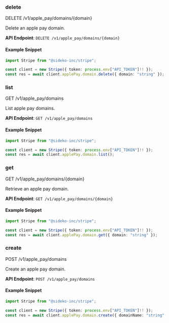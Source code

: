 
### delete <a name="delete"></a>
DELETE /v1/apple_pay/domains/{domain}

<p>Delete an apple pay domain.</p>

**API Endpoint**: `DELETE /v1/apple_pay/domains/{domain}`

#### Example Snippet

```typescript
import Stripe from "@sideko-inc/stripe";

const client = new Stripe({ token: process.env["API_TOKEN"]!! });
const res = await client.applePay.domain.delete({ domain: "string" });
```

### list <a name="list"></a>
GET /v1/apple_pay/domains

<p>List apple pay domains.</p>

**API Endpoint**: `GET /v1/apple_pay/domains`

#### Example Snippet

```typescript
import Stripe from "@sideko-inc/stripe";

const client = new Stripe({ token: process.env["API_TOKEN"]!! });
const res = await client.applePay.domain.list();
```

### get <a name="get"></a>
GET /v1/apple_pay/domains/{domain}

<p>Retrieve an apple pay domain.</p>

**API Endpoint**: `GET /v1/apple_pay/domains/{domain}`

#### Example Snippet

```typescript
import Stripe from "@sideko-inc/stripe";

const client = new Stripe({ token: process.env["API_TOKEN"]!! });
const res = await client.applePay.domain.get({ domain: "string" });
```

### create <a name="create"></a>
POST /v1/apple_pay/domains

<p>Create an apple pay domain.</p>

**API Endpoint**: `POST /v1/apple_pay/domains`

#### Example Snippet

```typescript
import Stripe from "@sideko-inc/stripe";

const client = new Stripe({ token: process.env["API_TOKEN"]!! });
const res = await client.applePay.domain.create({ domainName: "string" });
```
